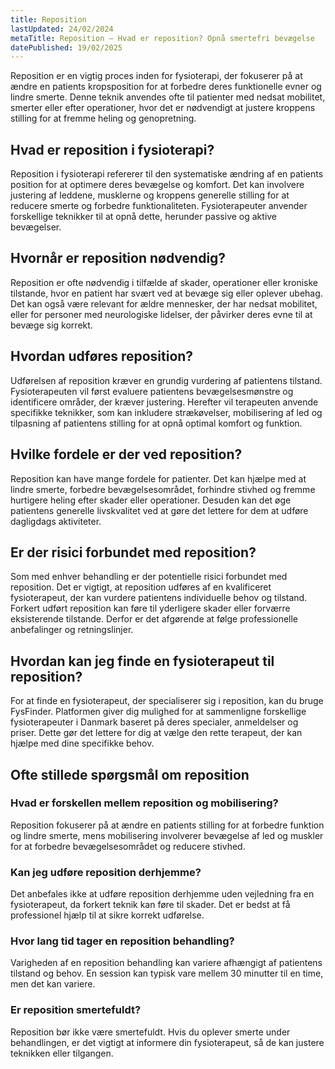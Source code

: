 ```yaml
---
title: Reposition
lastUpdated: 24/02/2024
metaTitle: Reposition – Hvad er reposition? Opnå smertefri bevægelse
datePublished: 19/02/2025
---
```


Reposition er en vigtig proces inden for fysioterapi, der fokuserer på at ændre en patients kropsposition for at forbedre deres funktionelle evner og lindre smerte. Denne teknik anvendes ofte til patienter med nedsat mobilitet, smerter eller efter operationer, hvor det er nødvendigt at justere kroppens stilling for at fremme heling og genopretning.

## Hvad er reposition i fysioterapi?

Reposition i fysioterapi refererer til den systematiske ændring af en patients position for at optimere deres bevægelse og komfort. Det kan involvere justering af leddene, musklerne og kroppens generelle stilling for at reducere smerte og forbedre funktionaliteten. Fysioterapeuter anvender forskellige teknikker til at opnå dette, herunder passive og aktive bevægelser.

## Hvornår er reposition nødvendig?

Reposition er ofte nødvendig i tilfælde af skader, operationer eller kroniske tilstande, hvor en patient har svært ved at bevæge sig eller oplever ubehag. Det kan også være relevant for ældre mennesker, der har nedsat mobilitet, eller for personer med neurologiske lidelser, der påvirker deres evne til at bevæge sig korrekt.

## Hvordan udføres reposition?

Udførelsen af reposition kræver en grundig vurdering af patientens tilstand. Fysioterapeuten vil først evaluere patientens bevægelsesmønstre og identificere områder, der kræver justering. Herefter vil terapeuten anvende specifikke teknikker, som kan inkludere strækøvelser, mobilisering af led og tilpasning af patientens stilling for at opnå optimal komfort og funktion.

## Hvilke fordele er der ved reposition?

Reposition kan have mange fordele for patienter. Det kan hjælpe med at lindre smerte, forbedre bevægelsesområdet, forhindre stivhed og fremme hurtigere heling efter skader eller operationer. Desuden kan det øge patientens generelle livskvalitet ved at gøre det lettere for dem at udføre dagligdags aktiviteter.

## Er der risici forbundet med reposition?

Som med enhver behandling er der potentielle risici forbundet med reposition. Det er vigtigt, at reposition udføres af en kvalificeret fysioterapeut, der kan vurdere patientens individuelle behov og tilstand. Forkert udført reposition kan føre til yderligere skader eller forværre eksisterende tilstande. Derfor er det afgørende at følge professionelle anbefalinger og retningslinjer.

## Hvordan kan jeg finde en fysioterapeut til reposition?

For at finde en fysioterapeut, der specialiserer sig i reposition, kan du bruge FysFinder. Platformen giver dig mulighed for at sammenligne forskellige fysioterapeuter i Danmark baseret på deres specialer, anmeldelser og priser. Dette gør det lettere for dig at vælge den rette terapeut, der kan hjælpe med dine specifikke behov.

## Ofte stillede spørgsmål om reposition

### Hvad er forskellen mellem reposition og mobilisering?

Reposition fokuserer på at ændre en patients stilling for at forbedre funktion og lindre smerte, mens mobilisering involverer bevægelse af led og muskler for at forbedre bevægelsesområdet og reducere stivhed.

### Kan jeg udføre reposition derhjemme?

Det anbefales ikke at udføre reposition derhjemme uden vejledning fra en fysioterapeut, da forkert teknik kan føre til skader. Det er bedst at få professionel hjælp til at sikre korrekt udførelse.

### Hvor lang tid tager en reposition behandling?

Varigheden af en reposition behandling kan variere afhængigt af patientens tilstand og behov. En session kan typisk vare mellem 30 minutter til en time, men det kan variere.

### Er reposition smertefuldt?

Reposition bør ikke være smertefuldt. Hvis du oplever smerte under behandlingen, er det vigtigt at informere din fysioterapeut, så de kan justere teknikken eller tilgangen.
